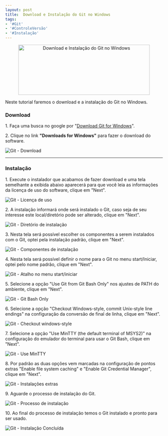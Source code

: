 ```yaml
---
layout: post
title:  Download e Instalação do Git no Windows
tags:
- '#Git'
- '#ControleVersão'
- '#Instalação'
---
```


<div style="text-align:center">
<p><img src="https://raw.githubusercontent.com/mateusblopes/mateusblopes.github.io/master/_posts/img/GitInstalacao12.png" alt="Download e Instalação do Git no Windows" height="160" width="420"/></p>
</div>

<p>Neste tutorial faremos o download e a instalação do Git no Windows.</p>

<h3 id="heading3">Download</h3>

<p>1. Faça uma busca no google por "<a href="https://git-scm.com/downloads" target="_blank">Download Git for Windows</a>".</p>

<p>2. Clique no link <strong>"Downloads for Windows"</strong> para fazer o download do software. </p>

<p><img src="https://raw.githubusercontent.com/mateusblopes/mateusblopes.github.io/master/_posts/img/GitInstalacao1.png" alt="Git - Download" /></p>

<hr/>

<h3 id="heading3">Instalação</h3>

<p>1. Execute o instalador que acabamos de fazer download e uma tela semelhante a exibida abaixo aparecerá para que você leia as informações da licença de uso do software, clique em "Next".</p>

<p><img src="https://raw.githubusercontent.com/mateusblopes/mateusblopes.github.io/master/_posts/img/GitInstalacao2.png" alt="Git - Licença de uso" /></p>

<p>2. A instalação informará onde será instalado o Git, caso seja de seu interesse este local/diretório pode ser alterado, clique em "Next".</p>

<p><img src="https://raw.githubusercontent.com/mateusblopes/mateusblopes.github.io/master/_posts/img/GitInstalacao3.png" alt="Git - Diretório de instalação" /></p>

<p>3. Nesta tela será possível escolher os componentes a serem instalados com o Git, optei pela instalação padrão, clique em "Next".</p>

<p><img src="https://raw.githubusercontent.com/mateusblopes/mateusblopes.github.io/master/_posts/img/GitInstalacao4.png" alt="Git - Componentes de instalação" /></p>

<p>4. Nesta tela será possível definir o nome para o Git no menu start/Iniciar, optei pelo nome padrão, clique em "Next".</p>

<p><img src="https://raw.githubusercontent.com/mateusblopes/mateusblopes.github.io/master/_posts/img/GitInstalacao5.png" alt="Git - Atalho no menu start/iniciar" /></p>

<p>5. Selecione a opção "Use Git from Git Bash Only" nos ajustes de PATH do ambiente, clique em "Next".</p>

<p><img src="https://raw.githubusercontent.com/mateusblopes/mateusblopes.github.io/master/_posts/img/GitInstalacao6.png" alt="Git - Git Bash Only" /></p>

<p>6. Selecione a opção "Checkout Windows-style, commit Unix-style line endings" na configuração da conversão de final de linha, clique em "Next".</p>

<p><img src="https://raw.githubusercontent.com/mateusblopes/mateusblopes.github.io/master/_posts/img/GitInstalacao7.png" alt="Git - Checkout windows-style" /></p>

<p>7. Selecione a opção "Use MinTTY (the default terminal of MSYS2)" na configuração do emulador do terminal para usar o Git Bash, clique em "Next".</p>

<p><img src="https://raw.githubusercontent.com/mateusblopes/mateusblopes.github.io/master/_posts/img/GitInstalacao8.png" alt="Git - Use MinTTY" /></p>

<p>8. Por padrão as duas opções vem marcadas na configuração de pontos extras "Enable file system caching" e "Enable Git Credential Manager", clique em "Next".</p>

<p><img src="https://raw.githubusercontent.com/mateusblopes/mateusblopes.github.io/master/_posts/img/GitInstalacao9.png" alt="Git - Instalações extras" /></p>

<p>9. Aguarde o processo de instalação do Git.</p>

<p><img src="https://raw.githubusercontent.com/mateusblopes/mateusblopes.github.io/master/_posts/img/GitInstalacao10.png" alt="Git - Processo de instalação" /></p>

<p>10. Ao final do processo de instalação temos o Git instalado e pronto para ser usado.</p>

<p><img src="https://raw.githubusercontent.com/mateusblopes/mateusblopes.github.io/master/_posts/img/GitInstalacao11.png" alt="Git - Instalação Concluída" /></p>
